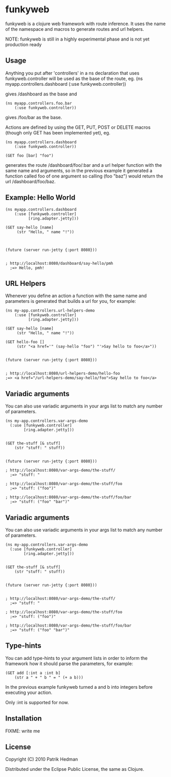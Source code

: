 # funkyweb

funkyweb is a clojure web framework with route inference. It uses the
name of the namespace and macros to generate routes and url helpers.


NOTE: funkyweb is still in a highly experimental phase and is not yet
production ready

## Usage

Anything you put after 'controllers' in a ns declaration that uses
funkyweb.controller will be used as the base of the route, eg. 
    (ns myapp.controllers.dashboard
        (:use funkyweb.controller))

gives /dashboard as the base and

    (ns myapp.controllers.foo.bar
        (:use funkyweb.controller))

gives /foo/bar as the base.

Actions are defined by using the GET, PUT, POST or DELETE macros
(though only GET has been implemented yet), eg.

    (ns myapp.controllers.dashboard
        (:use funkyweb.controller))

    (GET foo [bar] "foo")

generates the route /dashboard/foo/:bar and a url helper function with
the same name and arguments, so in the previous example it generated a
function called foo of one argument so calling (foo "baz") would
return the url /dashboard/foo/baz.

## Example: Hello World

    (ns myapp.controllers.dashboard
        (:use [funkyweb.controller]
              [ring.adapter.jetty]))
    
    (GET say-hello [name]
         (str "Hello, " name "!"))
    
    

    (future (server run-jetty {:port 8080}))
    
    
    ; http://localhost:8080/dashboard/say-hello/pmh 
      ;=> Hello, pmh!


## URL Helpers

Whenever you define an action a function with the same name and
parameters is generated that builds a url for you, for example:

    (ns my-app.controllers.url-helpers-demo
        (:use [funkyweb.controller]
              [ring.adapter.jetty]))

    (GET say-hello [name]
         (str "Hello, " name "!"))

    (GET hello-foo []
         (str "<a href='" (say-hello "foo") "'>Say hello to foo</a>"))    

    
    (future (server run-jetty {:port 8080}))


    ; http://localhost:8080/url-helpers-demo/hello-foo
    ;=> <a href="/url-helpers-demo/say-hello/foo">Say hello to foo</a>

## Variadic arguments

You can also use variadic arguments in your args list to match any
number of parameters.

    (ns my-app.controllers.var-args-demo
      (:use [funkyweb.controller]
            [ring.adapter.jetty]))
    
    
    (GET the-stuff [& stuff]
        (str "stuff: " stuff))

    
    (future (server run-jetty {:port 8080}))

    ; http://localhost:8080/var-args-demo/the-stuff/
      ;=> "stuff: "

    ; http://localhost:8080/var-args-demo/the-stuff/foo
      ;=> "stuff: ("foo")"

    ; http://localhost:8080/var-args-demo/the-stuff/foo/bar
      ;=> "stuff: ("foo" "bar")"
    

## Variadic arguments

You can also use variadic arguments in your args list to match any
number of parameters.

    (ns my-app.controllers.var-args-demo
      (:use [funkyweb.controller]
            [ring.adapter.jetty]))
    
    
    (GET the-stuff [& stuff]
        (str "stuff: " stuff))

    
    (future (server run-jetty {:port 8080}))


    ; http://localhost:8080/var-args-demo/the-stuff/
      ;=> "stuff: "

    ; http://localhost:8080/var-args-demo/the-stuff/foo
      ;=> "stuff: ("foo")"

    ; http://localhost:8080/var-args-demo/the-stuff/foo/bar
      ;=> "stuff: ("foo" "bar")"
    

## Type-hints

You can add type-hints to your argument lists in order to inform the
framework how it should parse the parameters, for example:

    (GET add [:int a :int b]
        (str a " + " b " = " (+ a b)))

In the previous example funkyweb turned a and b into integers before
executing your action.

Only :int is supported for now.

## Installation

FIXME: write me

## License

Copyright (C) 2010 Patrik Hedman

Distributed under the Eclipse Public License, the same as Clojure.
